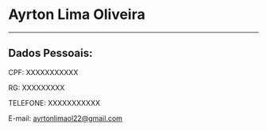 # Ayrton Lima Oliveira

---


## Dados Pessoais:

CPF: XXXXXXXXXXX

RG: XXXXXXXXX

TELEFONE: XXXXXXXXXXX

E-mail: ayrtonlimaol22@gmail.com